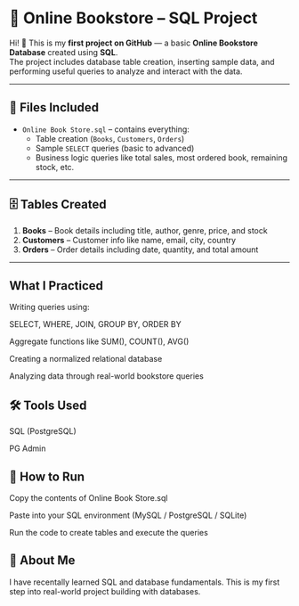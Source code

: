 # 🛒 Online Bookstore – SQL Project

Hi! 👋 This is my **first project on GitHub** — a basic **Online Bookstore Database** created using **SQL**.  
The project includes database table creation, inserting sample data, and performing useful queries to analyze and interact with the data.

---

## 📁 Files Included

- `Online Book Store.sql` – contains everything:
  - Table creation (`Books`, `Customers`, `Orders`)
  - Sample `SELECT` queries (basic to advanced)
  - Business logic queries like total sales, most ordered book, remaining stock, etc.

---

## 🗄️ Tables Created

1. **Books** – Book details including title, author, genre, price, and stock  
2. **Customers** – Customer info like name, email, city, country  
3. **Orders** – Order details including date, quantity, and total amount

---

##  What I Practiced

Writing queries using:

SELECT, WHERE, JOIN, GROUP BY, ORDER BY

Aggregate functions like SUM(), COUNT(), AVG()

Creating a normalized relational database

Analyzing data through real-world bookstore queries

## 🛠️ Tools Used

SQL (PostgreSQL)

 PG Admin

## 🚀 How to Run

Copy the contents of Online Book Store.sql

Paste into your SQL environment (MySQL / PostgreSQL / SQLite)

Run the code to create tables and execute the queries

## 🌱 About Me
I have recentally learned SQL and database fundamentals.
This is my first step into real-world project building with databases.
